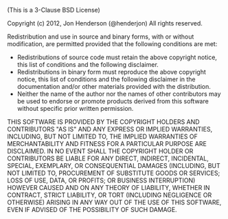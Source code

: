 (This is a 3-Clause BSD License)

Copyright (c) 2012, Jon Henderson (@henderjon) All rights reserved.

Redistribution and use in source and binary forms, with or without
modification, are permitted provided that the following conditions are
met:

  - Redistributions of source code must retain the above copyright notice,
    this list of conditions and the following disclaimer.
  - Redistributions in binary form must reproduce the above copyright
    notice, this list of conditions and the following disclaimer in the
    documentation and/or other materials provided with the distribution.
  - Neither the name of the author nor the names of other contributors
    may be used to endorse or promote products derived
    from this software without specific prior written permission.

THIS SOFTWARE IS PROVIDED BY THE COPYRIGHT HOLDERS AND CONTRIBUTORS
"AS IS" AND ANY EXPRESS OR IMPLIED WARRANTIES, INCLUDING, BUT NOT
LIMITED TO, THE IMPLIED WARRANTIES OF MERCHANTABILITY AND FITNESS FOR
A PARTICULAR PURPOSE ARE DISCLAIMED. IN NO EVENT SHALL THE COPYRIGHT
HOLDER OR CONTRIBUTORS BE LIABLE FOR ANY DIRECT, INDIRECT, INCIDENTAL,
SPECIAL, EXEMPLARY, OR CONSEQUENTIAL DAMAGES (INCLUDING, BUT NOT
LIMITED TO, PROCUREMENT OF SUBSTITUTE GOODS OR SERVICES; LOSS OF USE,
DATA, OR PROFITS; OR BUSINESS INTERRUPTION) HOWEVER CAUSED AND ON ANY
THEORY OF LIABILITY, WHETHER IN CONTRACT, STRICT LIABILITY, OR TORT
(INCLUDING NEGLIGENCE OR OTHERWISE) ARISING IN ANY WAY OUT OF THE USE
OF THIS SOFTWARE, EVEN IF ADVISED OF THE POSSIBILITY OF SUCH DAMAGE.